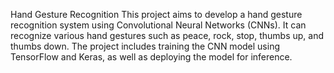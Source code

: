 Hand Gesture Recognition
This project aims to develop a hand gesture recognition system using Convolutional Neural Networks (CNNs). It can recognize various hand gestures such as peace, rock, stop, thumbs up, and thumbs down. The project includes training the CNN model using TensorFlow and Keras, as well as deploying the model for inference.

